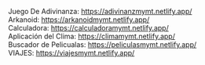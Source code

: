 Juego De Adivinanza: https://adivinanzmymt.netlify.app/ <br>
Arkanoid: https://arkanoidmymt.netlify.app/ <br>
Calculadora: https://calculadoramymt.netlify.app/ <br>
Aplicación del Clima: https://climamymt.netlify.app/ <br>
Buscador de Pelicualas: https://peliculasmymt.netlify.app/ <br>
VIAJES: https://viajesmymt.netlify.app/ <br>